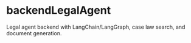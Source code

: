 # backendLegalAgent
Legal agent backend with LangChain/LangGraph, case law search, and document generation.
